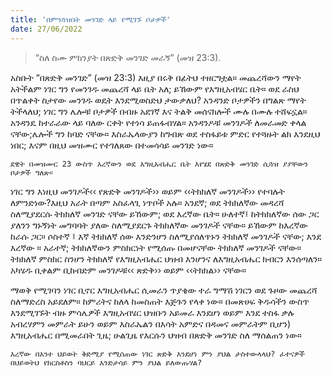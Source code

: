 ```yaml
---
title: 'በምንጓዝበት መንገድ ላይ የሚገኙ ቦታዎች'
date: 27/06/2022
---
```


> <p></p>
> “ስለ ስሙ ምክንያት በጽድቅ መንገድ መራኝ” (መዝ 23:3).

አስቡት “በጽድቅ መንገድ” (መዝ 23:3) እዚያ በሩቅ በፊትህ ተዘርግቷል። መጨረሻውን ማየት አትችልም ነገር ግን የመንገዱ መጨረሻ ላይ ቤት አለ; ይኸውም የእግዚአብሄር ቤት። ወደ ራስህ በጥልቀት ስታየው መንገዱ ወዴት እንደሚወስድህ ታውቃለህ? አንዳንድ ቦታዎችን በግልጽ ማየት ትችላለህ; ነገር ግን ሌሎቹ ቦታዎች በብዙ አደገኛ እና ትልቅ መሰናክሎች ሙሉ በሙሉ ተሸፍኗል። አንዳንዴ ከተራራው ላይ ባለው ርቀት የተነሳ ይጠፋብሃል። አንዳንዶቹ መንገዶች ለመራመድ ቀላል ናቸው;ሌሎች ግን ከባድ ናቸው። እስራኤላውያን ከግብጽ ወደ ተስፋይቱ ምድር የተጓዙት ልክ እንደዚህ ነበር; እናም በዚህ መዝሙር የተገለጸው በተመሳሳይ መንገድ ነው።

`ደዊት በመዝሙር 23 ውስጥ እረኛውን ወደ እግዚአብሔር ቤት እየሄደ በጽድቅ መንገድ ሲጓዝ ያያቸውን ቦታዎች ግለጽ።`

ነገር ግን እነዚህ መንገዶች‹‹ የጽድቅ መንገዶች›› ወይም ‹‹ትክክለኛ መንገዶች›› የተባሉት ለምንድነው?እዚህ አራት በጣም አስፈላጊ ነጥቦች አሉ። አንደኛ; ወደ ትክክለኛው መዳረሻ ስለሚያደርሱ ትክክለኛ መንገድ ናቸው ይኸውም; ወደ እረኛው ቤት። ሁለተኛ፤ ከትክክለኛው ሰው ጋር ያለንን ግኑኝነት መግባባት ያለው ስለሚያደርጉ ትክክለኛው መንገዶች ናቸው። ይኸውም ከእረኛው ከራሱ ጋር። ሶስተኛ ፤ እኛ ትክክለኛ ሰው እንድንሆን ስለሚያሰለጥኑን ትክክለኛ መንገዶች ናቸው; እንደ እረኛው ። አራተኛ; ትክክለኛውን ምስክርነት የሚሰጡ በመሆናቸው ትክክለኛ መንገዶች ናቸው። ትክክለኛ ምስክር ስንሆን ትክክለኛ የእግዚአብሔር ህዝብ እንሆንና ለእግዚአብሔር ክብርን እንሰጣለን። አካሄዱ ቢቀልም ቢከብድም መንገዶቹ‹‹ ጽድቅ›› ወይም ‹‹ትክክል›› ናቸው።

ማወቅ የሚገባን ነገር ቢኖር እግዚአብሔር ሲመራን ጥያቄው ተራ ግማሽ ነገርን ወደ ጉዞው መጨረሻ ስለማድረስ አይደለም። ከምሪትና ከለላ ከመስጠት እጅጉን የላቀ ነው። በመጽሀፍ ቅዱሳችን ውስጥ እንደሚገኙት ብዙ ምሳሌዎች እግዚአብሄር ህዝቡን አይመራ እንደሆነ ወይም እንደ ተስፋ ቃሉ አብረሃምን መምራት ይሁን ወይም እስራኤልን በእሳት አምድና በዳመና መምራትም ቢሆን) እግዚአብሔር በሚመራበት ጊዜ; ሁልጊዜ የእርሱን ህዝብ በጽድቅ መንገድ ስለ ማሰልጠን ነው።

`እረኛው በአንተ ህይወት ቅድሚያ የሚሰጠው ነገር ጽድቅ እንደሆነ ምን ያህል ታስተውላላህ? ፈተናዎች በህይወትህ የክርስቶስን ባህርይ እንድታሳይ ምን ያህል ይለውጡሃል?`